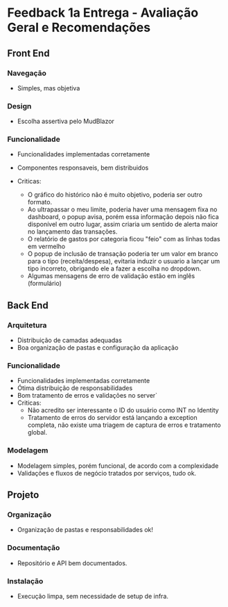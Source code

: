 # **Feedback 1a Entrega - Avaliação Geral e Recomendações**

## Front End

### Navegação

- Simples, mas objetiva

### Design

- Escolha assertiva pelo MudBlazor

### Funcionalidade

- Funcionalidades implementadas corretamente
- Componentes responsaveis, bem distribuidos

- Criticas:
    - O gráfico do histórico não é muito objetivo, poderia ser outro formato.
    - Ao ultrapassar o meu limite, poderia haver uma mensagem fixa no dashboard, o popup avisa, porém essa informação depois não fica disponível em outro lugar, assim criaria um sentido de alerta maior no lançamento das transações.
    - O relatório de gastos por categoria ficou "feio" com as linhas todas em vermelho
    - O popup de inclusão de transação poderia ter um valor em branco para o tipo (receita/despesa), evitaria induzir o usuario a lançar um tipo incorreto, obrigando ele a fazer a escolha no dropdown.
    - Algumas mensagens de erro de validação estão em inglês (formulário)


## Back End

### Arquitetura

- Distribuição de camadas adequadas
- Boa organização de pastas e configuração da aplicação

### Funcionalidade

- Funcionalidades implementadas corretamente
- Ótima distribuição de responsabilidades
- Bom tratamento de erros e validações no server`
- Criticas:
    - Não acredito ser interessante o ID do usuário como INT no Identity
    - Tratamento de erros do servidor está lançando a exception completa, não existe uma triagem de captura de erros e tratamento global.

### Modelagem

- Modelagem simples, porém funcional, de acordo com a complexidade
- Validações e fluxos de negócio tratados por serviços, tudo ok.

## Projeto

### Organização

- Organização de pastas e responsabilidades ok!

### Documentação

- Repositório e API bem documentados.

### Instalação

- Execução limpa, sem necessidade de setup de infra.